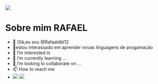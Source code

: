 ![](https://media.tenor.com/4o9pQApAtQkAAAAM/joey-jordison-metal.gif)
# Sobre mim **RAFAEL**

- 👋 Olá,eu sou @Rafaaldbl12
- 👀estou interassado em aprender novas linguagens de progamação
- 👀 I’m interested in
- 🌱 I’m currently learning ...
- 💞️ I’m looking to collaborate on ...
- 📫 How to reach me
- ![](https://img.shields.io/badge/iFood-EA1D2C?style=for-the-badge&logo=ifood&logoColor=white)
![](https://img.shields.io/badge/Discord-5865F2?style=for-the-badge&logo=discord&logoColor=white)
![]()
![]()

